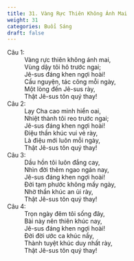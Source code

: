 ```yaml
---
title: 31. Vàng Rực Thiên Không Ánh Mai
weight: 31
categories: Buổi Sáng
draft: false
---
```

<dl><dt>Câu 1:</dt><dd data-verse="1">Vàng rực thiên không ánh mai, <br/>Vùng dậy tôi hô trước ngai; <br/>Jê-sus đáng khen ngợi hoài! <br/>Cầu nguyện, tác công mỗi ngày, <br/>Một lòng đến Jê-sus rày, <br/>Thật Jê-sus tôn quý thay! </dd><dt>Câu 2:</dt><dd data-verse="2">Lạy Cha cao minh hiển oai, <br/>Nhiệt thành tôi reo trước ngai; <br/>Jê-sus đáng khen ngợi hoài! <br/>Điệu thần khúc vui vẻ rày, <br/>Là điệu mới luôn mỗi ngày, <br/>Thật Jê-sus tôn quý thay! </dd><dt>Câu 3:</dt><dd data-verse="3">Dầu hồn tôi luôn đắng cay, <br/>Nhìn đời thêm ngao ngán nay, <br/>Jê-sus đáng khen ngợi hoài! <br/>Đời tạm phước không mấy ngày, <br/>Nhờ thần khúc an ủi rày, <br/>Thật Jê-sus tôn quý thay! </dd><dt>Câu 4:</dt><dd data-verse="4">Trọn ngày đêm tôi sống đây, <br/>Bài này nên thiên khúc nay, <br/>Jê-sus đáng khen ngợi hoài! <br/>Đời đời ước ca khúc nầy, <br/>Thành tuyệt khúc duy nhất rày, <br/>Thật Jê-sus tôn quý thay! </dd></dl>